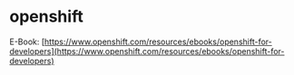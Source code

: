 # openshift

E-Book: [https://www.openshift.com/resources/ebooks/openshift-for-developers](https://www.openshift.com/resources/ebooks/openshift-for-developers)
